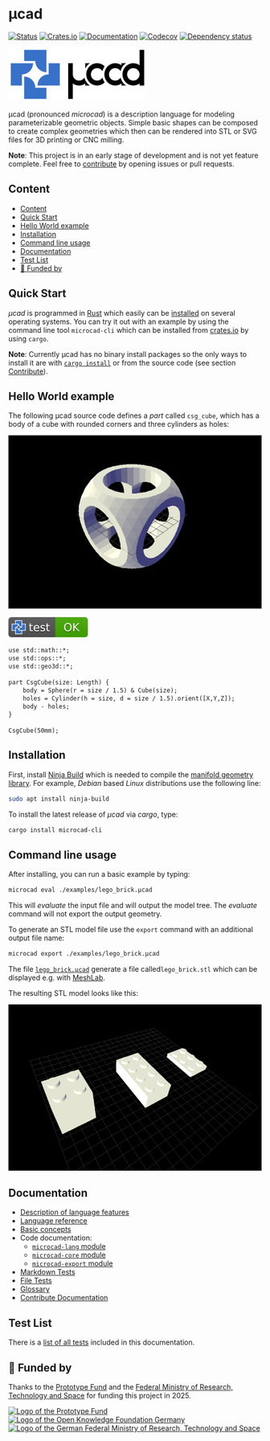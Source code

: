 # µcad

[![Status](https://github.com/Rustfahrtagentur/microcad/actions/workflows/rust.yml/badge.svg)](https://github.com/Rustfahrtagentur/microcad/actions)
[![Crates.io](https://img.shields.io/crates/v/microcad-cli.svg)](https://crates.io/crates/microcad-cli)
[![Documentation](https://docs.rs/microcad-cli/badge.svg)](https://docs.rs/microcad-cli/)
[![Codecov](https://codecov.io/github/Rustfahrtagentur/mcad/coverage.svg?branch=main)](https://codecov.io/gh/Rustfahrtagentur/microcad)
[![Dependency status](https://deps.rs/repo/github/Rustfahrtagentur/mcad/status.svg)](https://deps.rs/repo/github/Rustfahrtagentur/microcad)

![µcad Logo](doc/images/logo.png)

µcad (pronounced *microcad*) is a description language for modeling parameterizable geometric objects.
Simple basic shapes can be composed to create complex geometries which then can be rendered into STL or SVG files for 3D printing or CNC milling.

**Note**: This project is in an early stage of development and is not yet feature complete. Feel free to [contribute](CONTRIBUTE.md) by opening issues or pull requests.

## Content

- [Content](#content)
- [Quick Start](#quick-start)
- [Hello World example](#hello-world-example)
- [Installation](#installation)
- [Command line usage](#command-line-usage)
- [Documentation](#documentation)
- [Test List](#test-list)
- [💚 Funded by](#-funded-by)

## Quick Start

*µcad* is programmed in [Rust](https://www.rust-lang.org/) which easily can be [installed](https://www.rust-lang.org/tools/install) on several operating systems.
You can try it out with an example by using the command line tool `microcad-cli`
which can be installed from [crates.io](https://crates.io) by using `cargo`.

**Note**: Currently µcad has no binary install packages so the only ways to install it are with [`cargo install`](#installation) or from the source code (see section [Contribute](#contribute)).

## Hello World example

The following µcad source code defines a *part* called `csg_cube`, which has a body of a cube with rounded corners and three cylinders as holes:

![csg_cube](examples/csg_cube.png)

[![test](.test/first_example.svg)](.test/first_example.log)

```µcad,first_example
use std::math::*;
use std::ops::*;
use std::geo3d::*;

part CsgCube(size: Length) {
    body = Sphere(r = size / 1.5) & Cube(size);
    holes = Cylinder(h = size, d = size / 1.5).orient([X,Y,Z]);
    body - holes;
}

CsgCube(50mm);
```

## Installation

First, install [Ninja Build](https://github.com/ninja-build/ninja) which is needed to compile the [manifold geometry library](https://github.com/elalish/manifold).
For example, *Debian* based *Linux* distributions use the following line:

```sh
sudo apt install ninja-build
```

To install the latest release of *µcad* via *cargo*, type:

```sh
cargo install microcad-cli
```

## Command line usage

After installing, you can run a basic example by typing:

```sh
microcad eval ./examples/lego_brick.µcad
```

This will *evaluate* the input file and will output the model tree.
The *evaluate* command will not export the output geometry.

To generate an STL model file use the `export` command with an additional output file name:

```sh
microcad export ./examples/lego_brick.µcad
```

The file [`lego_brick.µcad`](examples/lego_brick.µcad) generate a file called`lego_brick.stl` which can be displayed e.g. with [MeshLab](https://www.meshlab.net/).

The resulting STL model looks like this:

![Parametric Lego Brick](examples/lego_brick.png)

## Documentation

- [Description of language features](doc/README.md)
- [Language reference](doc/REFERENCE.md)
- [Basic concepts](doc/CONCEPTS.md)
- Code documentation:
  - [`microcad-lang` module](https://docs.rs/microcad-lang)
  - [`microcad-core` module](https://docs.rs/microcad-core)
  - [`microcad-export` module](https://docs.rs/microcad-export)
- [Markdown Tests](doc/test_list.md)
- [File Tests](TEST_SUMMARY.md)
- [Glossary](doc/GLOSSARY.md)
- [Contribute Documentation](CONTRIBUTE.md#contribute-documentation)

## Test List

There is a [list of all tests](doc/test_list.md) included in this documentation.

## 💚 Funded by

Thanks to the [Prototype Fund](https://www.prototypefund.de/) and the [Federal Ministry of Research, Technology and Space](https://www.bmbf.de/EN/) for funding this project in 2025.

<a href="https://prototypefund.de/en/"><img src="https://upload.wikimedia.org/wikipedia/commons/b/ba/Prototype_Fund_Logo_2025.svg" alt="Logo of the Prototype Fund" style="height: 70px;"></a>
&nbsp;&nbsp;&nbsp;&nbsp;&nbsp;&nbsp;&nbsp;
<a href="https://okfn.de/en/"><img src="https://upload.wikimedia.org/wikipedia/commons/4/4d/Open_Knowledge_Foundation_Deutschland_Logo.svg" alt="Logo of the Open Knowledge Foundation Germany" style="height: 100px;"></a>
&nbsp;&nbsp;
<a href="https://www.bmbf.de/EN/"><img src="https://upload.wikimedia.org/wikipedia/commons/d/df/BMFTR_Logo.svg" alt="Logo of the German Federal Ministry of Research, Technology and Space" style="height: 110px;"></a>
